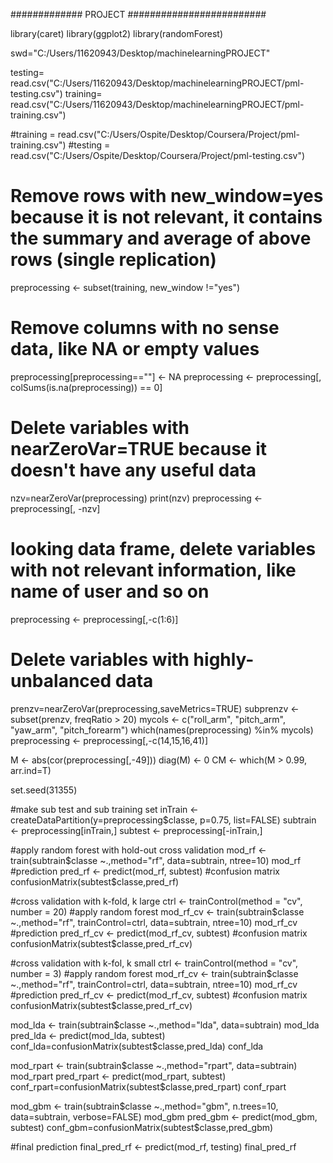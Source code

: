 ############# PROJECT #########################

library(caret)
library(ggplot2)
library(randomForest)

swd="C:/Users/11620943/Desktop/machinelearningPROJECT"

testing= read.csv("C:/Users/11620943/Desktop/machinelearningPROJECT/pml-testing.csv")
training= read.csv("C:/Users/11620943/Desktop/machinelearningPROJECT/pml-training.csv")

#training = read.csv("C:/Users/Ospite/Desktop/Coursera/Project/pml-training.csv")
#testing = read.csv("C:/Users/Ospite/Desktop/Coursera/Project/pml-testing.csv")

# Remove rows with new_window=yes because it is not relevant, it contains the summary and average of above rows (single replication)
preprocessing <- subset(training, new_window !="yes")

# Remove columns with no sense data, like NA or empty values 
preprocessing[preprocessing==""] <- NA
preprocessing <- preprocessing[, colSums(is.na(preprocessing)) == 0] 

# Delete variables with nearZeroVar=TRUE because it doesn't have any useful data
nzv=nearZeroVar(preprocessing)
print(nzv)
preprocessing <- preprocessing[, -nzv]

# looking data frame, delete variables with not relevant information, like name of user and so on
preprocessing <- preprocessing[,-c(1:6)]

# Delete variables with highly-unbalanced data
prenzv=nearZeroVar(preprocessing,saveMetrics=TRUE)
subprenzv <- subset(prenzv, freqRatio > 20)
mycols <- c("roll_arm", "pitch_arm", "yaw_arm", "pitch_forearm")
which(names(preprocessing) %in% mycols)
preprocessing <- preprocessing[,-c(14,15,16,41)]


M <- abs(cor(preprocessing[,-49]))
diag(M) <- 0
CM <- which(M > 0.99, arr.ind=T)

set.seed(31355)

#make sub test and sub training set
inTrain <- createDataPartition(y=preprocessing$classe, p=0.75, list=FALSE) 
subtrain <- preprocessing[inTrain,]
subtest <- preprocessing[-inTrain,]

#apply random forest with hold-out cross validation
mod_rf <- train(subtrain$classe ~.,method="rf", data=subtrain, ntree=10)
mod_rf
#prediction
pred_rf <- predict(mod_rf, subtest)
#confusion matrix
confusionMatrix(subtest$classe,pred_rf)



#cross validation with k-fold, k large
ctrl <- trainControl(method = "cv", number = 20)
#apply random forest
mod_rf_cv <- train(subtrain$classe ~.,method="rf", trainControl=ctrl, data=subtrain, ntree=10)
mod_rf_cv
#prediction
pred_rf_cv <- predict(mod_rf_cv, subtest)
#confusion matrix
confusionMatrix(subtest$classe,pred_rf_cv)


#cross validation with k-fol, k small
ctrl <- trainControl(method = "cv", number = 3)
#apply random forest
mod_rf_cv <- train(subtrain$classe ~.,method="rf", trainControl=ctrl, data=subtrain, ntree=10)
mod_rf_cv
#prediction
pred_rf_cv <- predict(mod_rf_cv, subtest)
#confusion matrix
confusionMatrix(subtest$classe,pred_rf_cv)

mod_lda <- train(subtrain$classe ~.,method="lda", data=subtrain) 
mod_lda
pred_lda <- predict(mod_lda, subtest)
conf_lda=confusionMatrix(subtest$classe,pred_lda)
conf_lda


mod_rpart <- train(subtrain$classe ~.,method="rpart", data=subtrain)
mod_rpart
pred_rpart <- predict(mod_rpart, subtest)
conf_rpart=confusionMatrix(subtest$classe,pred_rpart)
conf_rpart


mod_gbm <- train(subtrain$classe ~.,method="gbm", n.trees=10, data=subtrain, verbose=FALSE)
mod_gbm
pred_gbm <- predict(mod_gbm, subtest)
conf_gbm=confusionMatrix(subtest$classe,pred_gbm)



#final prediction
final_pred_rf <- predict(mod_rf, testing)
final_pred_rf
